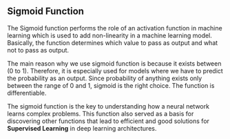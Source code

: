 ## Sigmoid Function

The Sigmoid function performs the role of an activation function in machine learning which is used to add non-linearity in a machine learning model. Basically, the function determines which value to pass as output and what not to pass as output.

The main reason why we use sigmoid function is because it exists between (0 to 1). Therefore, it is especially used for models where we have to predict the probability as an output. Since probability of anything exists only between the range of 0 and 1, sigmoid is the right choice. The function is differentiable.

The sigmoid function is the key to understanding how a neural network learns complex problems. This function also served as a basis for discovering other functions that lead to efficient and good solutions for **Supervised Learning** in deep learning architectures.
